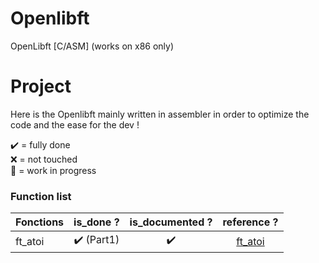 # Openlibft
OpenLibft [C/ASM] (works on x86 only)

# Project
Here is the Openlibft mainly written in assembler in order to optimize the code and the ease for the dev !

✔️ = fully done<br>
❌ = not touched<br>
🚧 = work in progress<br>

### Function list

|Fonctions			|is_done ?|is_documented ?|				reference ? 		   | 
|:------------------|:-------:|:-------------:|:----------------------------------:|
|ft_atoi			|✔️ (Part1)|      ✔️        | [ft_atoi](./src/utils/ft_atoi.asm) |
